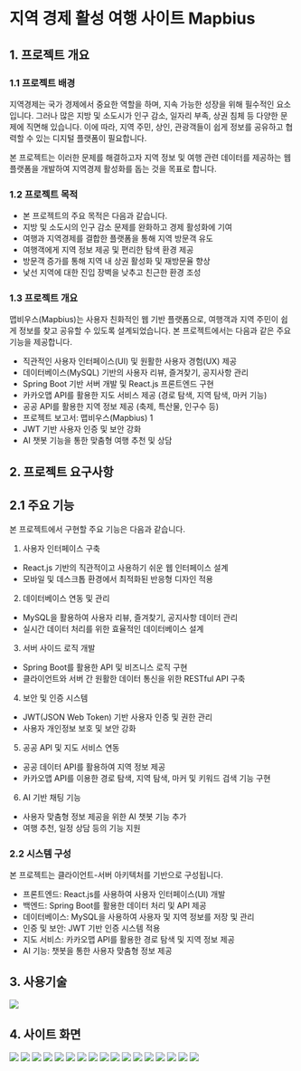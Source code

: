 # 지역 경제 활성 여행 사이트 Mapbius

## 1. 프로젝트 개요
### 1.1 프로젝트 배경
지역경제는 국가 경제에서 중요한 역할을 하며, 지속 가능한 성장을 위해 필수적인 요소입니다. 그러나 많은 지방 및 소도시가 인구 감소, 일자리 부족, 상권 침체 등 다양한 문제에 직면해 있습니다. 이에 따라, 지역 주민, 상인, 관광객들이 쉽게 정보를 공유하고 협력할 수 있는 디지털 플랫폼이 필요합니다.

본 프로젝트는 이러한 문제를 해결하고자 지역 정보 및 여행 관련 데이터를 제공하는 웹 플랫폼을 개발하여 지역경제 활성화를 돕는 것을 목표로 합니다.

### 1.2 프로젝트 목적
- 본 프로젝트의 주요 목적은 다음과 같습니다.
- 지방 및 소도시의 인구 감소 문제를 완화하고 경제 활성화에 기여
- 여행과 지역경제를 결합한 플랫폼을 통해 지역 방문객 유도
- 여행객에게 지역 정보 제공 및 편리한 탐색 환경 제공
- 방문객 증가를 통해 지역 내 상권 활성화 및 재방문율 향상
- 낯선 지역에 대한 진입 장벽을 낮추고 친근한 환경 조성

### 1.3 프로젝트 개요
맵비우스(Mapbius)는 사용자 친화적인 웹 기반 플랫폼으로, 여행객과 지역 주민이 쉽게 정보를 찾고 공유할 수 있도록 설계되었습니다. 본 프로젝트에서는 다음과 같은 주요 기능을 제공합니다.

- 직관적인 사용자 인터페이스(UI) 및 원활한 사용자 경험(UX) 제공
- 데이터베이스(MySQL) 기반의 사용자 리뷰, 즐겨찾기, 공지사항 관리
- Spring Boot 기반 서버 개발 및 React.js 프론트엔드 구현
- 카카오맵 API를 활용한 지도 서비스 제공 (경로 탐색, 지역 탐색, 마커 기능)
- 공공 API를 활용한 지역 정보 제공 (축제, 특산물, 인구수 등)
- 프로젝트 보고서: 맵비우스(Mapbius) 1
- JWT 기반 사용자 인증 및 보안 강화
- AI 챗봇 기능을 통한 맞춤형 여행 추천 및 상담

## 2. 프로젝트 요구사항
## 2.1 주요 기능
본 프로젝트에서 구현할 주요 기능은 다음과 같습니다.
1. 사용자 인터페이스 구축
- React.js 기반의 직관적이고 사용하기 쉬운 웹 인터페이스 설계
- 모바일 및 데스크톱 환경에서 최적화된 반응형 디자인 적용
2. 데이터베이스 연동 및 관리
- MySQL을 활용하여 사용자 리뷰, 즐겨찾기, 공지사항 데이터 관리
- 실시간 데이터 처리를 위한 효율적인 데이터베이스 설계
3. 서버 사이드 로직 개발
- Spring Boot를 활용한 API 및 비즈니스 로직 구현
- 클라이언트와 서버 간 원활한 데이터 통신을 위한 RESTful API 구축
4. 보안 및 인증 시스템
- JWT(JSON Web Token) 기반 사용자 인증 및 권한 관리
- 사용자 개인정보 보호 및 보안 강화
5. 공공 API 및 지도 서비스 연동
- 공공 데이터 API를 활용하여 지역 정보 제공
- 카카오맵 API를 이용한 경로 탐색, 지역 탐색, 마커 및 키워드 검색 기능 구현
6. AI 기반 채팅 기능
- 사용자 맞춤형 정보 제공을 위한 AI 챗봇 기능 추가
- 여행 추천, 일정 상담 등의 기능 지원
### 2.2 시스템 구성
본 프로젝트는 클라이언트-서버 아키텍처를 기반으로 구성됩니다.
- 프론트엔드: React.js를 사용하여 사용자 인터페이스(UI) 개발
- 백엔드: Spring Boot를 활용한 데이터 처리 및 API 제공
- 데이터베이스: MySQL을 사용하여 사용자 및 지역 정보를 저장 및 관리
- 인증 및 보안: JWT 기반 인증 시스템 적용
- 지도 서비스: 카카오맵 API를 활용한 경로 탐색 및 지역 정보 제공
- AI 기능: 챗봇을 통한 사용자 맞춤형 정보 제공

## 3. 사용기술
![](img/4.jpg)

## 4. 사이트 화면
![](img/8.jpg)
![](img/9.jpg)
![](img/10.jpg)
![](img/12.jpg)
![](img/15.jpg)
![](img/17.jpg)
![](img/19.jpg)
![](img/20.jpg)
![](img/21.jpg)
![](img/23.jpg)
![](img/24.jpg)
![](img/25.jpg)
![](img/26.jpg)
![](img/27.jpg)
![](img/28.jpg)
![](img/29.jpg)
![](img/30.jpg)